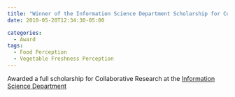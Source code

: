 ```yaml
---
title: "Winner of the Information Science Department Scholarship for Collaborative Research"
date: 2010-05-20T12:34:30-05:00

categories:
  - Award
tags:
  - Food Perception
  - Vegetable Freshness Perception
---
```


Awarded a full scholarship for Collaborative Research at the [Information Science Department][URL] 

[URL]: https://www.eis.ynu.ac.jp/index.html


